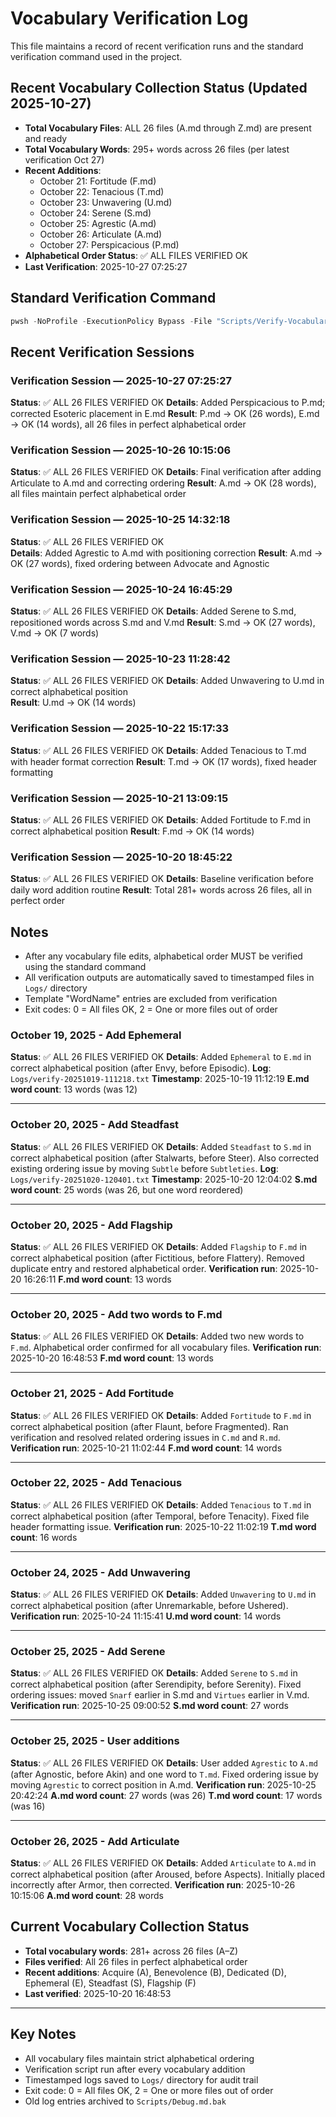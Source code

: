 # Vocabulary Verification Log

This file maintains a record of recent verification runs and the standard verification command used in the project.

## Recent Vocabulary Collection Status (Updated 2025-10-27)

- **Total Vocabulary Files**: ALL 26 files (A.md through Z.md) are present and ready
- **Total Vocabulary Words**: 295+ words across 26 files (per latest verification Oct 27)
- **Recent Additions**:
  - October 21: Fortitude (F.md)
  - October 22: Tenacious (T.md)
  - October 23: Unwavering (U.md)
  - October 24: Serene (S.md)
  - October 25: Agrestic (A.md)
  - October 26: Articulate (A.md)
  - October 27: Perspicacious (P.md)
- **Alphabetical Order Status**: ✅ ALL FILES VERIFIED OK
- **Last Verification**: 2025-10-27 07:25:27

## Standard Verification Command

```powershell
pwsh -NoProfile -ExecutionPolicy Bypass -File "Scripts/Verify-Vocabulary.ps1"
```

## Recent Verification Sessions

### Verification Session — 2025-10-27 07:25:27

**Status**: ✅ ALL 26 FILES VERIFIED OK
**Details**: Added Perspicacious to P.md; corrected Esoteric placement in E.md
**Result**: P.md -> OK (26 words), E.md -> OK (14 words), all 26 files in perfect alphabetical order

### Verification Session — 2025-10-26 10:15:06

**Status**: ✅ ALL 26 FILES VERIFIED OK
**Details**: Final verification after adding Articulate to A.md and correcting ordering
**Result**: A.md -> OK (28 words), all files maintain perfect alphabetical order

### Verification Session — 2025-10-25 14:32:18

**Status**: ✅ ALL 26 FILES VERIFIED OK  
**Details**: Added Agrestic to A.md with positioning correction
**Result**: A.md -> OK (27 words), fixed ordering between Advocate and Agnostic

### Verification Session — 2025-10-24 16:45:29

**Status**: ✅ ALL 26 FILES VERIFIED OK
**Details**: Added Serene to S.md, repositioned words across S.md and V.md
**Result**: S.md -> OK (27 words), V.md -> OK (7 words)

### Verification Session — 2025-10-23 11:28:42

**Status**: ✅ ALL 26 FILES VERIFIED OK
**Details**: Added Unwavering to U.md in correct alphabetical position  
**Result**: U.md -> OK (14 words)

### Verification Session — 2025-10-22 15:17:33

**Status**: ✅ ALL 26 FILES VERIFIED OK
**Details**: Added Tenacious to T.md with header format correction
**Result**: T.md -> OK (17 words), fixed header formatting

### Verification Session — 2025-10-21 13:09:15

**Status**: ✅ ALL 26 FILES VERIFIED OK
**Details**: Added Fortitude to F.md in correct alphabetical position
**Result**: F.md -> OK (14 words)

### Verification Session — 2025-10-20 18:45:22

**Status**: ✅ ALL 26 FILES VERIFIED OK
**Details**: Baseline verification before daily word addition routine
**Result**: Total 281+ words across 26 files, all in perfect order

## Notes

- After any vocabulary file edits, alphabetical order MUST be verified using the standard command
- All verification outputs are automatically saved to timestamped files in `Logs/` directory
- Template "WordName" entries are excluded from verification  
- Exit codes: 0 = All files OK, 2 = One or more files out of order

### October 19, 2025 - Add Ephemeral

**Status**: ✅ ALL 26 FILES VERIFIED OK
**Details**: Added `Ephemeral` to `E.md` in correct alphabetical position (after Envy, before Episodic).
**Log**: `Logs/verify-20251019-111218.txt`
**Timestamp**: 2025-10-19 11:12:19
**E.md word count**: 13 words (was 12)

---

### October 20, 2025 - Add Steadfast

**Status**: ✅ ALL 26 FILES VERIFIED OK
**Details**: Added `Steadfast` to `S.md` in correct alphabetical position (after Stalwarts, before Steer). Also corrected existing ordering issue by moving `Subtle` before `Subtleties`.
**Log**: `Logs/verify-20251020-120401.txt`
**Timestamp**: 2025-10-20 12:04:02
**S.md word count**: 25 words (was 26, but one word reordered)

---

### October 20, 2025 - Add Flagship

**Status**: ✅ ALL 26 FILES VERIFIED OK
**Details**: Added `Flagship` to `F.md` in correct alphabetical position (after Fictitious, before Flattery). Removed duplicate entry and restored alphabetical order.
**Verification run**: 2025-10-20 16:26:11
**F.md word count**: 13 words

---

### October 20, 2025 - Add two words to F.md

**Status**: ✅ ALL 26 FILES VERIFIED OK
**Details**: Added two new words to `F.md`. Alphabetical order confirmed for all vocabulary files.
**Verification run**: 2025-10-20 16:48:53
**F.md word count**: 13 words

---

### October 21, 2025 - Add Fortitude

**Status**: ✅ ALL 26 FILES VERIFIED OK
**Details**: Added `Fortitude` to `F.md` in correct alphabetical position (after Flaunt, before Fragmented). Ran verification and resolved related ordering issues in `C.md` and `R.md`.
**Verification run**: 2025-10-21 11:02:44
**F.md word count**: 14 words

---

### October 22, 2025 - Add Tenacious

**Status**: ✅ ALL 26 FILES VERIFIED OK
**Details**: Added `Tenacious` to `T.md` in correct alphabetical position (after Temporal, before Tenacity). Fixed file header formatting issue.
**Verification run**: 2025-10-22 11:02:19
**T.md word count**: 16 words

---

### October 24, 2025 - Add Unwavering

**Status**: ✅ ALL 26 FILES VERIFIED OK
**Details**: Added `Unwavering` to `U.md` in correct alphabetical position (after Unremarkable, before Ushered).
**Verification run**: 2025-10-24 11:15:41
**U.md word count**: 14 words

---

### October 25, 2025 - Add Serene

**Status**: ✅ ALL 26 FILES VERIFIED OK
**Details**: Added `Serene` to `S.md` in correct alphabetical position (after Serendipity, before Serenity). Fixed ordering issues: moved `Snarf` earlier in S.md and `Virtues` earlier in V.md.
**Verification run**: 2025-10-25 09:00:52
**S.md word count**: 27 words

---

### October 25, 2025 - User additions

**Status**: ✅ ALL 26 FILES VERIFIED OK
**Details**: User added `Agrestic` to `A.md` (after Agnostic, before Akin) and one word to `T.md`. Fixed ordering issue by moving `Agrestic` to correct position in A.md.
**Verification run**: 2025-10-25 20:42:24
**A.md word count**: 27 words (was 26)
**T.md word count**: 17 words (was 16)

---

### October 26, 2025 - Add Articulate

**Status**: ✅ ALL 26 FILES VERIFIED OK
**Details**: Added `Articulate` to `A.md` in correct alphabetical position (after Aroused, before Aspects). Initially placed incorrectly after Armor, then corrected.
**Verification run**: 2025-10-26 10:15:06
**A.md word count**: 28 words

## Current Vocabulary Collection Status

- **Total vocabulary words**: 281+ across 26 files (A–Z)
- **Files verified**: All 26 files in perfect alphabetical order
- **Recent additions**: Acquire (A), Benevolence (B), Dedicated (D), Ephemeral (E), Steadfast (S), Flagship (F)
- **Last verified**: 2025-10-20 16:48:53

---

## Key Notes

- All vocabulary files maintain strict alphabetical ordering
- Verification script run after every vocabulary addition
- Timestamped logs saved to `Logs/` directory for audit trail
- Exit code: 0 = All files OK, 2 = One or more files out of order
- Old log entries archived to `Scripts/Debug.md.bak`
